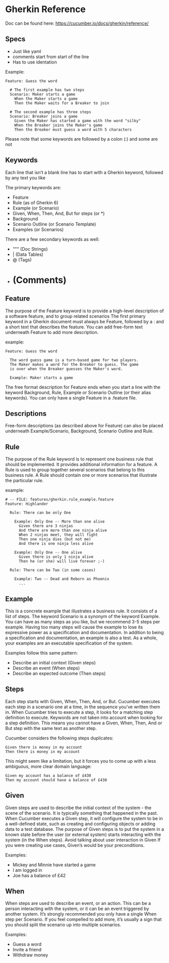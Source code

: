 # Gherkin Reference

Doc can be found here: https://cucumber.io/docs/gherkin/reference/

## Specs
- Just like yaml
- comments start from start of the line 
- Has to use identation

Example:
```gherkin
Feature: Guess the word

  # The first example has two steps
  Scenario: Maker starts a game
    When the Maker starts a game
    Then the Maker waits for a Breaker to join

  # The second example has three steps
  Scenario: Breaker joins a game
    Given the Maker has started a game with the word "silky"
    When the Breaker joins the Maker's game
    Then the Breaker must guess a word with 5 characters
```
Please note that some keywords are followed by a colon (:) and some are not

## Keywords
Each line that isn’t a blank line has to start with a Gherkin keyword, followed by any text you like

The primary keywords are:
- Feature
- Rule (as of Gherkin 6)
- Example (or Scenario)
- Given, When, Then, And, But for steps (or *)
- Background
- Scenario Outline (or Scenario Template)
- Examples (or Scenarios)

There are a few secondary keywords as well:
- """ (Doc Strings)
- | (Data Tables)
- @ (Tags)
- # (Comments)


## Feature
The purpose of the Feature keyword is to provide a high-level description of a software feature, and to group related scenarios
The first primary keyword in a Gherkin document must always be Feature, followed by a : and a short text that describes the feature.
You can add free-form text underneath Feature to add more description.

example:
```gherkin
Feature: Guess the word

  The word guess game is a turn-based game for two players.
  The Maker makes a word for the Breaker to guess. The game
  is over when the Breaker guesses the Maker's word.

  Example: Maker starts a game
```
The free format description for Feature ends when you start a line with the keyword Background, Rule, Example or Scenario Outline (or their alias keywords).
You can only have a single Feature in a .feature file.

## Descriptions
Free-form descriptions (as described above for Feature) can also be placed underneath Example/Scenario, Background, Scenario Outline and Rule.

## Rule
The purpose of the Rule keyword is to represent one business rule that should be implemented.
It provides additional information for a feature. 
A Rule is used to group together several scenarios that belong to this business rule.
A Rule should contain one or more scenarios that illustrate the particular rule.

example:
```gherkin
# -- FILE: features/gherkin.rule_example.feature
Feature: Highlander

  Rule: There can be only One

    Example: Only One -- More than one alive
      Given there are 3 ninjas
      And there are more than one ninja alive
      When 2 ninjas meet, they will fight
      Then one ninja dies (but not me)
      And there is one ninja less alive

    Example: Only One -- One alive
      Given there is only 1 ninja alive
      Then he (or she) will live forever ;-)

  Rule: There can be Two (in some cases)

    Example: Two -- Dead and Reborn as Phoenix
      ...
```

## Example
This is a concrete example that illustrates a business rule. 
It consists of a list of steps.
The keyword Scenario is a synonym of the keyword Example.
You can have as many steps as you like, but we recommend 3-5 steps per example. Having too many steps will cause the example to lose its expressive power as a specification and documentation.
In addition to being a specification and documentation, an example is also a test. As a whole, your examples are an executable specification of the system.

Examples follow this same pattern:
- Describe an initial context (Given steps)
- Describe an event (When steps)
- Describe an expected outcome (Then steps)

## Steps
Each step starts with Given, When, Then, And, or But.
Cucumber executes each step in a scenario one at a time, in the sequence you’ve written them in. When Cucumber tries to execute a step, it looks for a matching step definition to execute.
Keywords are not taken into account when looking for a step definition. This means you cannot have a Given, When, Then, And or But step with the same text as another step.

Cucumber considers the following steps duplicates:
```gherkin
Given there is money in my account
Then there is money in my account
```

This might seem like a limitation, but it forces you to come up with a less ambiguous, more clear domain language:
```gherkin
Given my account has a balance of £430
Then my account should have a balance of £430
```

## Given
Given steps are used to describe the initial context of the system - the scene of the scenario. 
It is typically something that happened in the past.
When Cucumber executes a Given step, it will configure the system to be in a well-defined state, such as creating and configuring objects or adding data to a test database.
The purpose of Given steps is to put the system in a known state before the user (or external system) starts interacting with the system (in the When steps).
Avoid talking about user interaction in Given
If you were creating use cases, Given’s would be your preconditions.

Examples:
- Mickey and Minnie have started a game
- I am logged in
- Joe has a balance of £42

## When
When steps are used to describe an event, or an action.
This can be a person interacting with the system, or it can be an event triggered by another system.
It’s strongly recommended you only have a single When step per Scenario.
If you feel compelled to add more, it’s usually a sign that you should split the scenario up into multiple scenarios.

Examples:
- Guess a word
- Invite a friend
- Withdraw money

